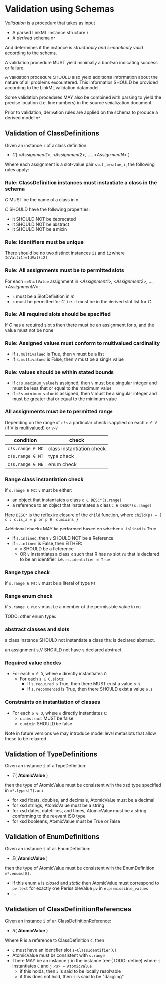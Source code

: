 # Validation using Schemas

*Validation* is a procedure that takes as input

* A parsed LinkML instance structure `i`
* A *derived* schema `m*`

And determines if the instance is *structurally and semanticaly valid* according to the schema.

A validation procedure MUST yield minimally a boolean indicating success or failure.

A validation procedure SHOULD also yield additional information about the nature of all problems encountered. This information SHOULD be provided according to the LinkML validation datamodel.

Some validation procedures MAY also be combined with parsing to yield the precise location (i.e. line numbers) in the source serialization document.

Prior to validation, derivation rules are applied on the schema to produce a derived model `m*`.


## Validation of ClassDefinitions

Given an instance `i` of a class definition:

 * *C*( <*Assignment1*>, <*Assignment2*>, ..., <*AssignmentN*> )

Where each assignment is a slot-value pair `slot_i=value_i`, the following rules apply:

### Rule: ClassDefinition instances must instantiate a class in the schema

*C* MUST be the name of a class in `m`

*C* SHOULD have the following properties:

- it SHOULD NOT be deprecated
- it SHOULD NOT be abstract
- it SHOULD NOT be a mixin

### Rule: identifiers must be unique

There should be no two distinct instances `i1` and `i2` where `IdVal(i1)=IdVal(i2)`

### Rule: All assignments must be to permitted slots

For each `s=SlotValue` assignment in <*Assignment1*>, <*Assignment2*>, ..., <*AssignmentN*>:

- `s` must be a SlotDefinition in *m*
- `s` must be permitted for *C*, i.e. it must be in the derived slot list for *C*

### Rule: All required slots should be specified

If *C* has a required slot *s* then there must be an assignment for *s*, and the value must not be none

### Rule: Assigned values must conform to multivalued cardinality


 * if `s.multivalued` is True, then `V` must be a list
 * If `s.multivalued` is False, then `V` must be a single value

### Rule: values should be within stated bounds

 * if `c!s.maximum_value` is assigned, then `V` must be a singular integer and must be less that or equal to the maximum value
 * if `c!s.minimum_value` is assigned, then `V` must be a singular integer and must be greater that or equal to the minimum value


### All assignments must be to permitted range

Depending on the range of `c!s` a particular check is applied on each `c ∈ V` (if V is multivalued) or `v=V`

|condition|check|
|---|---|
|`c!s.range ∈ MC`|class instantiation check|
|`c!s.range ∈ MT`|type check|
|`c!s.range ∈ ME`|enum check|



### Range class instantiation check

if `s.range ∈ MC`: `v` must be either:
 * an object that instantiates a class `c ∈ DESC*(s.range)`
 * a reference to an object that instantiates a class `c ∈ DESC*(s.range)`

Here `DESC*` is the reflexive closure of the `child` function, where `child(p) = { c : c.is_a = p or p ∈  c.mixins }`

Additional checks MAY be performed based on whether `s.inlined` is True

 * if `s.inlined`, then `v` SHOULD NOT be a Reference
 * if `s.inlined` is False, then EITHER:
     * `v` SHOULD be a Reference
     * OR `v` instantiates a class `R` such that R has no slot `rs` that is declared to be an identifier. i.e. `rs.identifier = True`

### Range type check

if `s.range ∈ MT`: `v` must be a literal of type `MT`

### Range enum check

if `s.range ∈ MO`: `v` must be a member of the permissible value in `MO`

TODO: other enum types

### abstract classes and slots

a class instance SHOULD not instantiate a class that is declared abstract. 

an assignment s,V SHOULD not have s declared abstract. 

### Required value checks

 * For each `o ∈ O`, where `o` directly instantiates `C`:
    * For each `s ∈ C.slots`:
        * If `s.required` is True, then there MUST exist a value `o.s`
        * If `s.recommended` is True, then there SHOULD exist a value `o.s`

### Constraints on instantiation of classes

* For each `o ∈ O`, where `o` directly instantiates `C`:
   * `c.abstract` MUST be false
   * `c.mixin` SHOULD be false

Note in future versions we may introduce model level metaslots that allow these to be relaxred

## Validation of TypeDefinitions

Given an instance `i` of a TypeDefinition:

 * *T*( **AtomicValue** )

then the type of AtomicValue must be consistent with the xsd type specified in `m*.types[T].uri`

- for xsd floats, doubles, and decimals, AtomicValue must be a decimal
- for xsd strings, AtomicValue must be a string
- for xsd dates, datetimes, and times, AtomicValue must be a string conforming to the relevant ISO type
- for xsd booleans, AtomicValue must be True or False

## Validation of EnumDefinitions

Given an instance `i` of an EnumDefinition:

 * *E*( **AtomicValue** )

then the type of AtomicValue must be consistent with the EnumDefinition `m*.enums[E]`.

- if this enum `e` is *closed* and *static* then AtomicValue must correspond to `pv.text` for exactly one PerissibleValue `pv` in `e.permissible_values`
- ...

## Validation of ClassDefinitionReferences

Given an instance `i` of an ClassDefinitionReference:

 * *R*( **AtomicValue** )

Where R is a reference to ClassDefinition `C`, then

- `C` must have an identifier slot `s=ClassIdentifier(C)`
- AtomicValue must be consistent with `s.range`
- There MAY be an instance `j` in the instance tree (TODO: define) where `j` instantiates `C` and `j.<s> = AtomicValue`
    - if this holds, then `i` is said to be locally resolvable
    - if this does not hold, then `i` is said to be "dangling"

